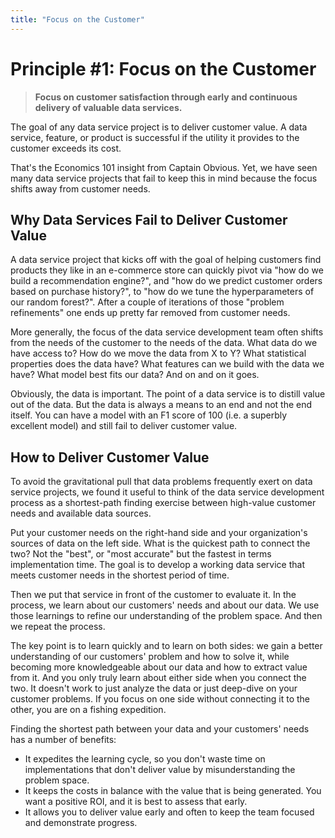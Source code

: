 ```yaml
---
title: "Focus on the Customer"
---
```


# Principle #1: Focus on the Customer


> **Focus on customer satisfaction through early and continuous delivery of valuable data services.**

The goal of any data service project is to deliver customer value. A data service, feature, or product is successful if the utility it provides to the customer exceeds its cost.

That's the Economics 101 insight from Captain Obvious. Yet, we have seen many data service projects that fail to keep this in mind because the focus shifts away from customer needs. 

## Why Data Services Fail to Deliver Customer Value

A data service project that kicks off with the goal of helping customers find products they like in an e-commerce store can quickly pivot via "how do we build a recommendation engine?", and "how do we predict customer orders based on purchase history?", to "how do we tune the hyperparameters of our random forest?". After a couple of iterations of those "problem refinements" one ends up pretty far removed from customer needs.

More generally, the focus of the data service development team often shifts from the needs of the customer to the needs of the data. What data do we have access to? How do we move the data from X to Y? What statistical properties does the data have? What features can we build with the data we have? What model best fits our data? And on and on it goes.

Obviously, the data is important. The point of a data service is to distill value out of the data. But the data is always a means to an end and not the end itself. You can have a model with an F1 score of 100 (i.e. a superbly excellent model) and still fail to deliver customer value.

## How to Deliver Customer Value

To avoid the gravitational pull that data problems frequently exert on data service projects, we found it useful to think of the data service development process as a shortest-path finding exercise between high-value customer needs and available data sources.

Put your customer needs on the right-hand side and your organization's sources of data on the left side. What is the quickest path to connect the two? Not the "best", or "most accurate" but the fastest in terms implementation time. The goal is to develop a working data service that meets customer needs in the shortest period of time.

Then we put that service in front of the customer to evaluate it. In the process, we learn about our customers' needs and about our data. We use those learnings to refine our understanding of the problem space. And then we repeat the process.

The key point is to learn quickly and to learn on both sides: we gain a better understanding of our customers' problem and how to solve it, while becoming more knowledgeable about our data and how to extract value from it. And you only truly learn about either side when you connect the two. It doesn't work to just analyze the data or just deep-dive on your customer problems. If you focus on one side without connecting it to the other, you are on a fishing expedition.

Finding the shortest path between your data and your customers' needs has a number of benefits:

* It expedites the learning cycle, so you don't waste time on implementations that don't deliver value by misunderstanding the problem space.
* It keeps the costs in balance with the value that is being generated. You want a positive ROI, and it is best to assess that early.
* It allows you to deliver value early and often to keep the team focused and demonstrate progress.

